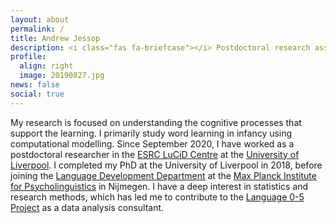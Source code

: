 ```yaml
---
layout: about
permalink: /
title: Andrew Jessop
description: <i class="fas fa-briefcase"></i> Postdoctoral research associate<br><i class="fas fa-university"></i> ESRC LuCiD Centre at The University of Liverpool<br><i class="fas fa-envelope"></i> andrew.jessop (at) [liverpool.ac.uk]
profile:
  align: right
  image: 20190827.jpg
news: false
social: true
---
```


My research is focused on understanding the cognitive processes that support the learning. I primarily study word learning in infancy using computational modelling. Since September 2020, I have worked as a postdoctoral researcher in the [ESRC LuCiD Centre](http://lucid.ac.uk/) at the [University of Liverpool](https://www.liverpool.ac.uk/institute-of-life-and-human-sciences/schools-and-departments/department-of-psychological-sciences/research/language-and-development/). I completed my PhD at the University of Liverpool in 2018, before joining the [Language Development Department](https://www.mpi.nl/departments/language-development) at the [Max Planck Institute for Psycholinguistics](https://www.mpi.nl/) in Nijmegen. I have a deep interest in statistics and research methods, which has led me to contribute to the [Language 0-5 Project](http://www.lucid.ac.uk/what-we-do/research/language-0-5-project/) as a data analysis consultant.
